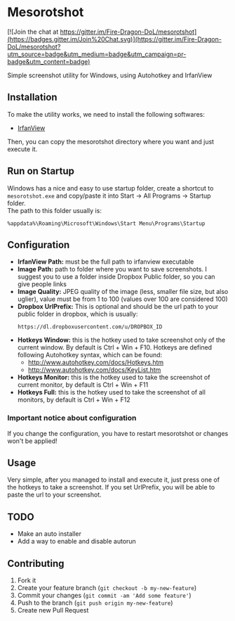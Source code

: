 # Mesorotshot

[![Join the chat at https://gitter.im/Fire-Dragon-DoL/mesorotshot](https://badges.gitter.im/Join%20Chat.svg)](https://gitter.im/Fire-Dragon-DoL/mesorotshot?utm_source=badge&utm_medium=badge&utm_campaign=pr-badge&utm_content=badge)

Simple screenshot utility for Windows, using Autohotkey and IrfanView

## Installation
To make the utility works, we need to install the following softwares:
- [IrfanView](http://www.irfanview.com/)

Then, you can copy the mesorotshot directory where you want and just execute it.

## Run on Startup
Windows has a nice and easy to use startup folder, create a shortcut to
`mesorotshot.exe` and copy/paste it into Start -> All Programs -> Startup folder.  
The path to this folder usually is:
```
%appdata%\Roaming\Microsoft\Windows\Start Menu\Programs\Startup
```

## Configuration
- **IrfanView Path:** must be the full path to irfanview executable
- **Image Path:** path to folder where you want to save screenshots. I suggest
  you to use a folder inside Dropbox Public folder, so you can give people links
- **Image Quality:** JPEG quality of the image (less, smaller file size, but
  also uglier), value must be from 1 to 100 (values over 100 are considered 100)
- **Dropbox UrlPrefix:** This is optional and should be the url path to your
  public folder in dropbox, which is usually:
  ```
  https://dl.dropboxusercontent.com/u/DROPBOX_ID
  ```
- **Hotkeys Window:** this is the hotkey used to take screenshot only of the
  current window. By default is Ctrl + Win + F10.
  Hotkeys are defined following Autohotkey syntax, which can be found:
  - http://www.autohotkey.com/docs/Hotkeys.htm
  - http://www.autohotkey.com/docs/KeyList.htm
- **Hotkeys Monitor:** this is the hotkey used to take the screenshot of current
  monitor, by default is Ctrl + Win + F11
- **Hotkeys Full:** this is the hotkey used to take the screenshot of all
  monitors, by default is Ctrl + Win + F12

### Important notice about configuration
If you change the configuration, you have to restart mesorotshot or changes won't
be applied!

## Usage
Very simple, after you managed to install and execute it, just press one of the
hotkeys to take a screenshot. If you set UrlPrefix, you will be able to paste
the url to your screenshot.

## TODO
- Make an auto installer
- Add a way to enable and disable autorun

## Contributing

1. Fork it
2. Create your feature branch (`git checkout -b my-new-feature`)
3. Commit your changes (`git commit -am 'Add some feature'`)
4. Push to the branch (`git push origin my-new-feature`)
5. Create new Pull Request